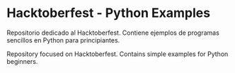 # Hacktoberfest - Python Examples

Repositorio dedicado al Hacktoberfest. Contiene ejemplos de programas sencillos en Python para principiantes.

Repository focused on Hacktoberfest. Contains simple examples for Python beginners.
